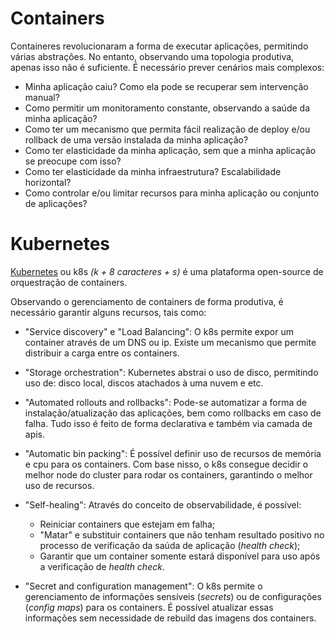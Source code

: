 
# Containers

Containeres revolucionaram a forma de executar aplicações, permitindo várias abstrações.
No entanto, observando uma topologia produtiva, apenas isso não é suficiente.
É necessário prever cenários mais complexos:
- Minha aplicação caiu? Como ela pode se recuperar sem intervenção manual? 
- Como permitir um monitoramento constante, observando a saúde da minha aplicação?
- Como ter um mecanismo que permita fácil realização de deploy e/ou rollback de uma versão instalada da minha aplicação?
- Como ter elasticidade da minha aplicação, sem que a minha aplicação se preocupe com isso?
- Como ter elasticidade da minha infraestrutura? Escalabilidade horizontal?
- Como controlar e/ou limitar recursos para minha aplicação ou conjunto de aplicações?

# Kubernetes

[Kubernetes](https://kubernetes.io/) ou k8s *(k + 8 caracteres + s)* é uma plataforma open-source de orquestração de containers.

Observando o gerenciamento de containers de forma produtiva, é necessário garantir alguns recursos, tais como:

- "Service discovery" e "Load Balancing": O k8s permite expor um container através de um DNS ou ip. Existe um mecanismo que permite distribuir a carga entre os containers.

- "Storage orchestration": Kubernetes abstrai o uso de disco, permitindo uso de: disco local, discos atachados à uma nuvem e etc.

- "Automated rollouts and rollbacks": Pode-se automatizar a forma de instalação/atualização das aplicações, bem como rollbacks em caso de falha. Tudo isso é feito de forma declarativa e também via camada de apis.

- "Automatic bin packing": É possível definir uso de recursos de memória e cpu para os containers. Com base nisso, o k8s consegue decidir o melhor node do cluster para rodar os containers, garantindo o melhor uso de recursos.

- "Self-healing": Através do conceito de observabilidade, é possível:
  - Reiniciar containers que estejam em falha;
  - "Matar" e substituir containers que não tenham resultado positivo no processo de verificação da saúda de aplicação (*health check*);
  - Garantir que um container somente estará disponível para uso após a verificação de *health check*.

- "Secret and configuration management": O k8s permite o gerenciamento de informações sensíveis (*secrets*) ou de configurações (*config maps*) para os containers. É possível atualizar essas informações sem necessidade de rebuild das imagens dos containers.
